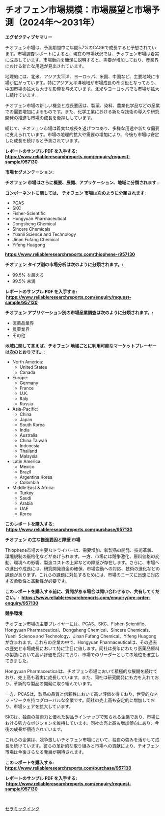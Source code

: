 <p><h1>チオフェン市場規模：市場展望と市場予測（2024年〜2031年）</h1></p><p><strong>エグゼクティブサマリー</strong></p>
<p><p>チオフェン市場は、予測期間中に年間5.7%のCAGRで成長すると予想されています。市場調査レポートによると、現在の市場状況では、チオフェン市場は着実に成長しています。市場動向を簡潔に説明すると、需要が増加しており、産業界における新たな用途が見出されています。</p><p>地理的には、北米、アジア太平洋、ヨーロッパ、米国、中国など、主要地域に市場が広がっています。特にアジア太平洋地域が市場成長の牽引役となっており、中国市場の拡大も大きな影響を与えています。北米やヨーロッパでも市場が拡大し続けています。</p><p>チオフェン市場の新しい機会と成長要因は、製薬、染料、農業化学品などの産業での需要増加によるものです。また、化学工業における新たな技術の導入や研究開発の推進も市場の成長を後押ししています。</p><p>総じて、チオフェン市場は着実な成長を遂げつつあり、多様な用途や新たな需要に支えられています。市場の地理的拡大や需要の増加により、今後も市場は安定した成長を続けると予測されています。</p></p>
<p><strong>レポートのサンプル PDF を入手する: <a href="https://www.reliableresearchreports.com/enquiry/request-sample/957130">https://www.reliableresearchreports.com/enquiry/request-sample/957130</a></strong></p>
<p><strong>市場セグメンテーション:</strong></p>
<p><strong> チオフェン 市場はさらに概要、展開、アプリケーション、地域に分類されます :</strong></p>
<p><strong>コンポーネントに関しては、 チオフェン 市場は次のように分類されます: &nbsp;</strong></p>
<p><ul><li>PCAS</li><li>SKC</li><li>Fisher-Scientific</li><li>Hongyuan Pharmaceutical</li><li>Dongsheng Chemical</li><li>Sincere Chemicals</li><li>Yuanli Science and Technology</li><li>Jinan Fufang Chemical</li><li>Yifeng Huagong</li></ul></p>
<p><strong><a href="https://www.reliableresearchreports.com/thiophene-r957130">https://www.reliableresearchreports.com/thiophene-r957130</a></strong></p>
<p><strong> チオフェン タイプ別の市場分析は次のように分類されます。:</strong></p>
<p><ul><li>99.5% を超える</li><li>99.5% 未満</li></ul></p>
<p><strong>レポートのサンプル PDF を入手する: &nbsp;<a href="https://www.reliableresearchreports.com/enquiry/request-sample/957130">https://www.reliableresearchreports.com/enquiry/request-sample/957130</a></strong></p>
<p><strong> チオフェン アプリケーション別の市場産業調査は次のように分類されます。:</strong></p>
<p><ul><li>医薬品業界</li><li>農薬業界</li><li>その他</li></ul></p>
<p><strong>地域に関して言えば、チオフェン 地域ごとに利用可能なマーケットプレーヤーは次のとおりです。:</strong></p>
<p><ul>
    <li>
        North America:
        <ul>
            <li>United States</li>
            <li>Canada</li>
        </ul>
    </li>
    <li>
        Europe:
        <ul>
            <li>Germany</li>
            <li>France</li>
            <li>U.K.</li>
            <li>Italy</li>
            <li>Russia</li>
        </ul>
    </li>
    <li>
        Asia-Pacific:
        <ul>
            <li>China</li>
            <li>Japan</li>
            <li>South Korea</li>
            <li>India</li>
            <li>Australia</li>
            <li>China Taiwan</li>
            <li>Indonesia</li>
            <li>Thailand</li>
            <li>Malaysia</li>
        </ul>
    </li>
    <li>
        Latin America:
        <ul>
            <li>Mexico</li>
            <li>Brazil</li>
            <li>Argentina Korea</li>
            <li>Colombia</li>
        </ul>
    </li>
    <li>
        Middle East & Africa:
        <ul>
            <li>Turkey</li>
            <li>Saudi</li>
            <li>Arabia</li>
            <li>UAE</li>
            <li>Korea</li>
        </ul>
    </li>
    </ul></p>
<p><strong>このレポートを購入する: &nbsp;<a href="https://www.reliableresearchreports.com/purchase/957130">https://www.reliableresearchreports.com/purchase/957130</a></strong></p>
<p><strong>チオフェン の主な推進要因と障壁 市場</strong></p>
<p><p>Thiophene市場の主要なドライバーは、需要増加、新製品の開発、技術革新、環境規制の厳格化などがあげられます。一方、市場には競争激化、原料価格の変動、環境への影響、製造コストの上昇などの障壁が存在します。さらに、市場への進出や成長には、研究開発資金の確保、市場変動への対応、技術の進化などの課題があります。これらの課題に対処するためには、市場のニーズに迅速に対応する柔軟性と革新性が必要です。</p></p>
<p><strong>このレポートを購入する前に、質問がある場合は問い合わせるか、共有してください。:&nbsp; <a href="https://www.reliableresearchreports.com/enquiry/pre-order-enquiry/957130">https://www.reliableresearchreports.com/enquiry/pre-order-enquiry/957130</a></strong></p>
<p><strong>競争環境</strong></p>
<p><p>チオフェン市場の主要プレイヤーには、PCAS、SKC、Fisher-Scientific、Hongyuan Pharmaceutical、Dongsheng Chemical、Sincere Chemicals、Yuanli Science and Technology、Jinan Fufang Chemical、Yifeng Huagongが含まれます。これらの企業の中で、Hongyuan Pharmaceuticalは、その過去の歴史と市場成長において特に注目に値します。同社は長年にわたり医薬品原料の製造において高い評価を受けており、市場でのリーダーとしての地位を確立してきました。</p><p>Hongyuan Pharmaceuticalは、チオフェン市場において積極的な展開を続けており、売上高も着実に成長しています。また、同社は研究開発にも力を入れており、革新的な製品の開発に取り組んでいます。</p><p>一方、PCASは、製品の品質と信頼性において高い評価を得ており、世界的なネットワークを持つグローバルな企業です。同社の売上高も安定的に増加しており、市場シェアを拡大しています。</p><p>SKCは、独自の技術力と優れた製品ラインナップで知られる企業であり、市場における強力なポジションを維持しています。同社の売上高も増加傾向にあり、今後の成長が期待されています。</p><p>これらの企業は、競争激しいチオフェン市場において、独自の強みを活かして成長を続けています。彼らの革新的な取り組みと市場への貢献により、チオフェン市場は今後さらなる発展が期待されます。</p></p>
<p><strong>このレポートを購入する: &nbsp; <a href="https://www.reliableresearchreports.com/purchase/957130">https://www.reliableresearchreports.com/purchase/957130</a></strong></p>
<p><strong>レポートのサンプル PDF を入手する: &nbsp;<a href="https://www.reliableresearchreports.com/enquiry/request-sample/957130">https://www.reliableresearchreports.com/enquiry/request-sample/957130</a></strong><strong></strong></p>
<p>&nbsp;</p>
<p><p><a href="https://github.com/Sophiaard2003/Market-Research-Report-List-1/blob/main/139297619627.md">セラミックインク</a></p></p>